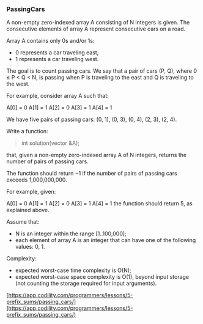 ### PassingCars

A non-empty zero-indexed array A consisting of N integers is given. The consecutive elements of array A represent consecutive cars on a road.

Array A contains only 0s and/or 1s:

- 0 represents a car traveling east,
- 1 represents a car traveling west.

The goal is to count passing cars. We say that a pair of cars (P, Q), where 0 ≤ P < Q < N, is passing when P is traveling to the east and Q is traveling to the west.

For example, consider array A such that:

  A[0] = 0
  A[1] = 1
  A[2] = 0
  A[3] = 1
  A[4] = 1
  
We have five pairs of passing cars: (0, 1), (0, 3), (0, 4), (2, 3), (2, 4).

Write a function:

> int solution(vector<int> &A);

that, given a non-empty zero-indexed array A of N integers, returns the number of pairs of passing cars.

The function should return −1 if the number of pairs of passing cars exceeds 1,000,000,000.

For example, given:

  A[0] = 0
  A[1] = 1
  A[2] = 0
  A[3] = 1
  A[4] = 1
the function should return 5, as explained above.

Assume that:

- N is an integer within the range [1..100,000];
- each element of array A is an integer that can have one of the following values: 0, 1.

Complexity:

- expected worst-case time complexity is O(N);
- expected worst-case space complexity is O(1), beyond input storage (not counting the storage required for input arguments).

[https://app.codility.com/programmers/lessons/5-prefix_sums/passing_cars/](https://app.codility.com/programmers/lessons/5-prefix_sums/passing_cars/)